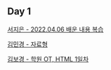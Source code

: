 ## Day 1

[서지은 - 2022.04.06 배운 내용 복습](https://m.blog.naver.com/shappys1004/222693619520)

[김민경 - 자료형](https://tundra-ankle-362.notion.site/9ad1a7c512934bd398680a14e2d6c06c?v=373ac909d5204578ad4162ed0f20e230)

[김보경 - 학원 OT, HTML 1일차](https://velog.io/@boggy/%ED%95%99%EC%9B%90OTHTML1%EC%9D%BC%EC%B0%A8)
